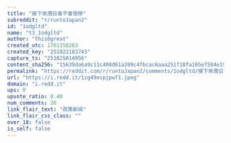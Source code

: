 ```yaml
---
title: "接下來潤日會不會很慘"
subreddit: "r/runtoJapan2"
id: "1odgltd"
name: "t3_1odgltd"
author: "this0great"
created_utc: 1761158263
created_key: "251022183743"
capture_ts: "251025014956"
content_sha256: "15639da6a9c11c408d61a399c4fbcac6aaa251f18fa185e7584e196375c02f62"
permalink: "https://reddit.com/r/runtoJapan2/comments/1odgltd/接下來潤日會不會很慘/"
url: "https://i.redd.it/1zg49espjpwf1.jpeg"
domain: "i.redd.it"
ups: 0
upvote_ratio: 0.48
num_comments: 26
link_flair_text: "政策新闻"
link_flair_css_class: ""
over_18: false
is_self: false
---
```


